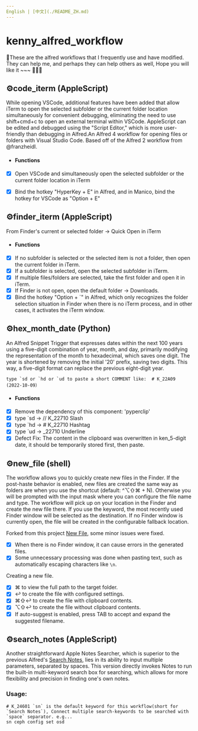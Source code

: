 ```yaml
---
English | [中文](./README_ZH.md)
---
```



# kenny_alfred_workflow

🌈These are the alfred workflows that I frequently use and have modified. They can help me, and perhaps they can help others as well, Hope you will like it ~~~ 🍺🌸🦀



## ⚙️code_iterm (AppleScript)

While opening VSCode, additional features have been added that allow iTerm to open the selected subfolder or the current folder location simultaneously for convenient debugging, eliminating the need to use shift+cmd+c to open an external terminal within VSCode. AppleScript can be edited and debugged using the "Script Editor," which is more user-friendly than debugging in Alfred.An Alfred 4 workflow for opening files or folders with Visual Studio Code. Based off of the Alfred 2 workflow from @franzheidl.

- #### Functions

- [x] Open VSCode and simultaneously open the selected subfolder or the current folder location in iTerm

- [x] Bind the hotkey "HyperKey + E" in Alfred, and in Manico, bind the hotkey for VSCode as "Option + E"

## ⚙️finder_iterm (AppleScript)

From Finder's current or selected folder → Quick Open in iTerm

- #### Functions

- [x] If no subfolder is selected or the selected item is not a folder, then open the current folder in iTerm.
- [x] If a subfolder is selected, open the selected subfolder in iTerm.
- [x] If multiple files/folders are selected, take the first folder and open it in iTerm.
- [x] If Finder is not open, open the default folder → Downloads.
- [x] Bind the hotkey "Option + `" in Alfred, which only recognizes the folder selection situation in Finder when there is no iTerm process, and in other cases, it activates the iTerm window.

## ⚙️hex_month_date (Python)

An Alfred Snippet Trigger that expresses dates within the next 100 years using a five-digit combination of year, month, and day, primarily modifying the representation of the month to hexadecimal, which saves one digit. The year is shortened by removing the initial '20' prefix, saving two digits. This way, a five-digit format can replace the previous eight-digit year.

```shell
type `sd or `hd or `ud to paste a short COMMENT like:  # K_22A09 (2022-10-09）
```

- #### Functions

- [x] Remove the dependency of this component: 'pyperclip'
- [x] type `sd → // K_22710 Slash
- [x] type `hd → # K_22710 Hashtag
- [x] type `ud → _22710 Underline
- [x] Defect Fix: The content in the clipboard was overwritten in ken_5-digit date, it should be temporarily stored first, then paste.

## ⚙️new_file (shell)

The workflow allows you to quickly create new files in the Finder. If the post-haste behavior is enabled, new files are created the same way as folders are when you use the shortcut (default: ^⌥⇧⌘ + N). Otherwise you will be prompted with the input mask where you can configure the file name and type.
The workflow will pick up on your location in the Finder and create the new file there. If you use the keyword, the most recently used Finder window will be selected as the destination. If no Finder window is currently open, the file will be created in the configurable fallback location.

Forked from this project [New File](https://github.com/zeitlings/alfred-workflows?tab=readme-ov-file#18-new-file), some minor issues were fixed.

- [x] When there is no Finder window, it can cause errors in the generated files.
- [x] Some unnecessary processing was done when pasting text, such as automatically escaping characters like `\n`.

Creating a new file.
- [x] ⌘ to view the full path to the target folder.
- [x] ↩ to create the file with configured settings.
- [x] ⌘⇧↩ to create the file with clipboard contents.
- [x] ⌥⇧↩ to create the file without clipboard contents.
- [x] If auto-suggest is enabled, press TAB to accept and expand the suggested filename.

## ⚙️search_notes (AppleScript)

Another straightforward Apple Notes Searcher, which is superior to the previous Alfred's [Search Notes](https://github.com/sballin/alfred-search-notes-app), lies in its ability to input multiple parameters, separated by spaces. This version directly invokes Notes to run the built-in multi-keyword search box for searching, which allows for more flexibility and precision in finding one's own notes.

### Usage:
```
# K_24601 `sn` is the default keyword for this workflow(short for `Search Notes`), Connect multiple search-keywords to be searched with `space` separator. e.g...
sn ceph config set osd
```
